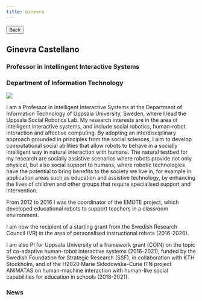 ```yaml
---
title: Ginevra
---
```


<link rel="stylesheet" type="text/css" href="../../assets/css/button.css">
<button class="button black" onclick="window.location.href='../people/'" type="button">
	Back</button>
  
## Ginevra Castellano
### Professor in Intellingent Interactive Systems
### Department of Information Technology

![](../images/people-ginevra.jpg)

I am a Professor in Intelligent Interactive Systems at the Department of Information Technology of Uppsala University, Sweden, where I lead the Uppsala Social Robotics Lab.
My research interests are in the area of intelligent interactive systems, and include social robotics, human-robot interaction and affective computing. By adopting an interdisciplinary approach grounded in principles from the social sciences, I aim to develop computational social abilities that allow robots to behave in a socially intelligent way in natural interaction with humans. 
The natural testbed for my research are socially assistive scenarios where robots provide not only physical, but also social support to humans, where robotic technologies have the potential to bring benefits to the society we live in, for example in application areas such as education and assistive technology, by enhancing the lives of children and other groups that require specialised support and intervention.

From 2012 to 2016 I was the coordinator of the EMOTE project, which developed educational robots to support teachers in a classroom environment.

I am now the recipient of a starting grant from the Swedish Research Council (VR) in the area of personalised instructional robots (2016-2020).

I am also PI for Uppsala University of a framework grant (COIN) on the topic of co-adaptive human-robot interactive systems (2016-2021), funded by the Swedish Foundation for Strategic Research (SSF), in collaboration with KTH Stockholm, and of the H2020 Marie Skłodowska-Curie ITN project ANIMATAS on human-machine interaction with human-like social capabilities for education in schools (2018-2021).

### News
